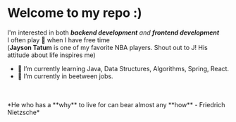 # Welcome to my repo :)

I'm interested in both ***backend development** and **frontend development***<br>
I often play 🏀 when I have free time<br>
 (**Jayson Tatum** is one of my favorite NBA players. Shout out to J! His attitude about life inspires me)<br>

- 🌱 I’m currently learning Java, Data Structures, Algorithms, Spring, React.
- 🔭 I’m currently in beetween jobs.
<!-- - 👯 I’m looking to collaborate on ... -->
<!-- - 💬 Ask me about ... -->
<!-- - 📫 How to reach me: ... -->
<!-- - ⚡ Moto: ... -->
<br>
<br>
*He who has a **why** to live for can bear almost any **how** - Friedrich Nietzsche*
